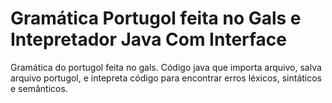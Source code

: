 # Gramática Portugol feita no Gals e Intepretador Java Com Interface
Gramática do portugol feita no gals.
Código java que importa arquivo, salva arquivo portugol, e intepreta código para encontrar erros léxicos, sintáticos e semânticos.
